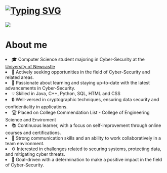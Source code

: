 # [![Typing SVG](https://readme-typing-svg.demolab.com/?font=Comfortaa&pause=1000&color=E2E2E2&lines=Ebrahim+Gulamali;Cyber-Security+Specialist;Sofware+Engineer)](https://git.io/typing-svg)

<img src="images/banner.png">

# About me

<li> 🎓 Computer Science student majoring in Cyber-Security at the <a href="https://www.newcastle.edu.au/">University of Newcastle</a> </li>
<li> 🔭 Actively seeking opportunities in the field of Cyber-Security and related areas. </li>
<li> 🌱 Passionate about learning and staying up-to-date with the latest advancements in Cyber-Security. </li>
<li> 💡 Skilled in Java, C++, Python, SQL, HTML and CSS </li>
<li> 🔒 Well-versed in cryptographic techniques, ensuring data security and confidentiality in applications. </li>
<li> 🏆 Placed on College Commendation List - College of Engineering Science and Enviroment </li>
<li> 📚 Continuous learner, with a focus on self-improvement through online courses and certifications. </li>
<li> 💬 Strong communication skills and an ability to work collaboratively in a team environment. </li>
<li> ⚙️ Interested in challenges related to securing systems, protecting data, and mitigating cyber threats. </li>
<li> 🎯 Goal-driven with a determination to make a positive impact in the field of Cyber-Security. </li>
